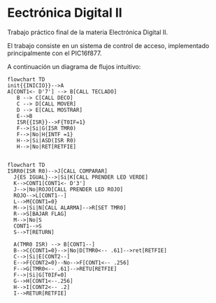 # Eectrónica Digital II
Trabajo práctico final de la materia Electrónica Digital II.

El trabajo consiste en un sistema de control de acceso, implementado principalmente con el PIC16f877.

A continuación un diagrama de flujos intuitivo:


 ```mermaid
flowchart TD
init{{INICIO}}-->A
A[CONT1<- D'7'] --> B[CALL TECLADO]
    B --> C[CALL DECO]
    C --> D[CALL MOVER]
    D --> E[CALL MOSTRAR]
    E-->B
    ISR{{ISR}}-->F{T0IF=1}
    F-->|Si|G(ISR TMR0)
    F-->|No|H{INTF =1}
    H-->|Si|ASD(ISR R0)
    H-->|No|RET[RETFIE]
    
 ```
 
  ```mermaid
  flowchart TD
 ISRR0(ISR R0)-->J[CALL COMPARAR]
    J{ES IGUAL}-->|Si|K[CALL PRENDER LED VERDE]
    K-->CONT1[CONT1<- D'3']
    J-->|No|ROJO[CALL PRENDER LED ROJO]
    ROJO-->L[CONT1--]
    L-->M{CONT1=0}
    M-->|Si|N[CALL ALARMA]-->R[SET TMR0]
    R-->S[BAJAR FLAG]
    M-->|No|S
    CONT1-->S
    S-->T[RETURN]
    
    A(TMR0 ISR) --> B[CONT1--]
    B-->C{CONT1=0}-->|No|D[TMR0<-- .61]-->ret[RETFIE]
    C-->|Si|E[CONT2--]
    E-->F{CONT2=0}--No-->F[CONT1<-- .256]
    F-->G[TMR0<-- .61]-->RETU[RETFIE]
    F-->|Si|G[T0IF=0]
    G-->H[CONT1<--.256]
    H-->I[CONT2<-- .2]
    I-->RETUR[RETFIE]
   
  ```

